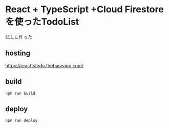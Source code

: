 # React + TypeScript +Cloud Firestore を使ったTodoList
試しに作った

## hosting
https://reacttstodo.firebaseapp.com/

## build
`npm run build`

## deploy
`npm run deploy`
